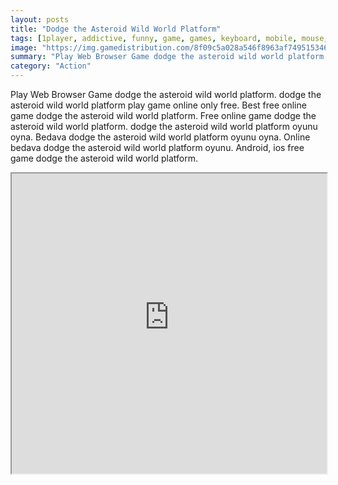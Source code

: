 ```yaml
---
layout: posts
title: "Dodge the Asteroid Wild World Platform"
tags: [1player, addictive, funny, game, games, keyboard, mobile, mouse, world, asteroid, dodge, plataform, free, online, games, oyna, game, free, games, play, play, games]
image: "https://img.gamedistribution.com/8f09c5a028a546f8963af749515346c1.jpg"
summary: "Play Web Browser Game dodge the asteroid wild world platform. dodge the asteroid wild world platform play game online only free. Best free online game dodge the asteroid wild world platform. Free online game dodge the asteroid wild world platform. dodge the asteroid wild world platform oyunu oyna. Bedava dodge the asteroid wild world platform oyunu oyna. Online bedava dodge the asteroid wild world platform oyunu. Android, ios free game dodge the asteroid wild world platform."
category: "Action"
---
```


Play Web Browser Game dodge the asteroid wild world platform. dodge the asteroid wild world platform play game online only free. Best free online game dodge the asteroid wild world platform. Free online game dodge the asteroid wild world platform. dodge the asteroid wild world platform oyunu oyna. Bedava dodge the asteroid wild world platform oyunu oyna. Online bedava dodge the asteroid wild world platform oyunu. Android, ios free game dodge the asteroid wild world platform.

<iframe width="100%" height="480px;" src="https://html5.gamedistribution.com/8f09c5a028a546f8963af749515346c1/"></iframe>